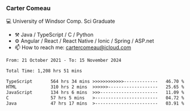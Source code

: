 ### Carter Comeau

💻 University of Windsor Comp. Sci Graduate

- ⚒️ Java / TypeScript / C / Python
- ⚙️ Angular / React / React Native / Ionic / Spring / ASP.net
- 📫 How to reach me: cartercomeau@icloud.com

<!--START_SECTION:waka-->

```txt
From: 21 October 2021 - To: 15 November 2024

Total Time: 1,208 hrs 51 mins

TypeScript       564 hrs 34 mins >>>>>>>>>>>>-------------   46.70 %
HTML             310 hrs 2 mins  >>>>>>-------------------   25.65 %
JavaScript       134 hrs 6 mins  >>>----------------------   11.09 %
C                57 hrs 5 mins   >------------------------   04.72 %
Java             47 hrs 17 mins  >------------------------   03.91 %
```

<!--END_SECTION:waka-->
